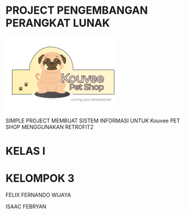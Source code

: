 # PROJECT PENGEMBANGAN PERANGKAT LUNAK 
![](app/src/main/res/drawable/logo.png)

SIMPLE PROJECT MEMBUAT SISTEM INFORMASI UNTUK Kouvee PET SHOP MENGGUNAKAN RETROFIT2
# KELAS I 
# KELOMPOK 3
FELIX FERNANDO WIJAYA 

ISAAC FEBRYAN


